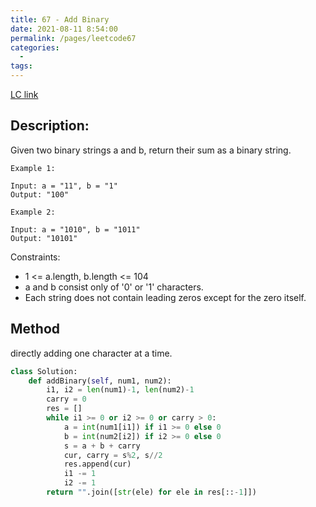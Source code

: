 ```yaml
---
title: 67 - Add Binary
date: 2021-08-11 8:54:00
permalink: /pages/leetcode67
categories:
  - 
tags:
---
```

[LC link](https://leetcode.com/problems/add-binary/)

## Description:

Given two binary strings a and b, return their sum as a binary string.

 
```
Example 1:

Input: a = "11", b = "1"
Output: "100"

Example 2:

Input: a = "1010", b = "1011"
Output: "10101"
``` 

Constraints:

- 1 <= a.length, b.length <= 104
- a and b consist only of '0' or '1' characters.
- Each string does not contain leading zeros except for the zero itself.


## Method
directly adding one character at a time.
```python
class Solution:
    def addBinary(self, num1, num2):
        i1, i2 = len(num1)-1, len(num2)-1
        carry = 0
        res = []
        while i1 >= 0 or i2 >= 0 or carry > 0:
            a = int(num1[i1]) if i1 >= 0 else 0
            b = int(num2[i2]) if i2 >= 0 else 0
            s = a + b + carry 
            cur, carry = s%2, s//2
            res.append(cur)
            i1 -= 1
            i2 -= 1
        return "".join([str(ele) for ele in res[::-1]]) 
```